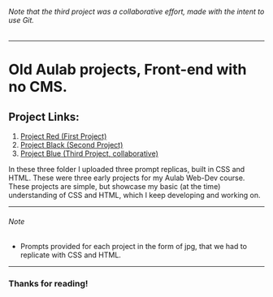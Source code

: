 ###### Note that the third project was a collaborative effort, made with the intent to use Git.
---
# Old Aulab projects, Front-end with no CMS.

## Project Links:
<ol>
<li>
<a href="https://marco-mero.github.io/Front-End-Replicas/Project-Red/index.html"> Project Red (First Project) </a>
</li>
<li>
<a href="https://marco-mero.github.io/Front-End-Replicas/Project-Black/index.html"> Project Black (Second Project) </a>
</li>
<li>
<a href="https://marco-mero.github.io/Front-End-Replicas/Project-Blue/index.html">
Project Blue (Third Project, collaborative)
</a>
</li>
</ol>
<p>
In these three folder I uploaded three prompt replicas, built in CSS and HTML. These were three early projects for my Aulab Web-Dev course. 
These projects are simple, but showcase my basic (at the time) understanding of CSS and HTML, which I keep developing and working on.
</p>

---
###### Note
- Prompts provided for each project in the form of jpg, that we had to replicate with CSS and HTML.
---
### Thanks for reading!
